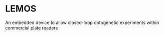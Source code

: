 # LEMOS
An embedded device to allow closed-loop optogenetic experiments within commercial plate readers
